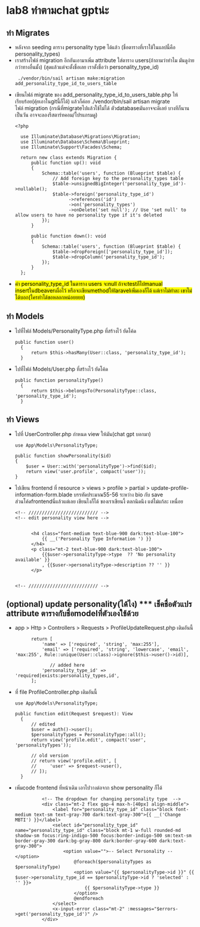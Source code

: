 # lab8 ทำตามchat gptน่ะ <br/>

## ทำ Migrates
- หลังจาก seeding ตาราง personality type ได้แล้ว (ชื่อตารางที่เราใช้ในแลปนี้คือ personality_types)
- เราสร้างไฟล์ migration อีกอันเอามาเพิ่ม attribute ใส่ตาราง users(ถ้าถามว่าทำไม มันดูง่ายกว่าทางอื่นมั้ง) (สุดแล้วแต่จะตั้งชื่อเลย เราตั้งชื่อว่า personality_type_id)
  ```
   ./vendor/bin/sail artisan make:migration add_personality_type_id_to_users_table
  ```
- เขียนไฟล์ migrate ของ add_personality_type_id_to_users_table.php ให้เรียบร้อย(คุ้ยเอาในgitนี้ก็ได้) แล้วก็ค่อย ./vendor/bin/sail artisan migrate <br/> ไฟล์ migration (กรณีที่migrateไปแล้วใช้ไม่ได้ ตัวdatabaseมันอาจจะดีเลย์ บางทีก็นานเป็นวัน อาจจะลองรีสตาร์ทคอม/โปรแกรมดู)
  ```
  <?php

    use Illuminate\Database\Migrations\Migration;
    use Illuminate\Database\Schema\Blueprint;
    use Illuminate\Support\Facades\Schema;

    return new class extends Migration {
        public function up(): void
        {
            Schema::table('users', function (Blueprint $table) {
                // Add foreign key to the personality_types table
                $table->unsignedBigInteger('personality_type_id')->nullable();
                $table->foreign('personality_type_id')
                      ->references('id')
                      ->on('personality_types')
                      ->onDelete('set null'); // Use 'set null' to allow users to have no personality type if it's deleted
            });
        }

        public function down(): void
        {
            Schema::table('users', function (Blueprint $table) {
                $table->dropForeign(['personality_type_id']);
                $table->dropColumn('personality_type_id');
            });
        }
    };

  ```
- <mark>ค่า personality_type_id ในตาราง users จะnull ถ้าจะtestก็ไปmanual insertในdbeaverเผื่อไว้ หรือจะเขียนmethodให้laravelเพิ่มเองก็ได้ แต่เราไม่ทำละ เขาไม่ได้บอก(ใครทำได้ขอหลอกหน่อยยยย)</mark>
## ทำ Models
- ไปที่ไฟล์ Models/PersonalityType.php ที่สร้างไว้ ยัดโค้ด
  ```
  public function user()
    {
        return $this->hasMany(User::class, 'personality_type_id');
    }
  ```
- ไปที่ไฟล์ Models/User.php ที่สร้างไว้ ยัดโค้ด
  ```
  public function personalityType()
    {
        return $this->belongsTo(PersonalityType::class, 'personality_type_id');
    }
  ```
## ทำ Views
- ไปที่ UserController.php กำหนด view ให้มัน(chat gpt บอกมา)
  ```
  use App\Models\PersonalityType;
  ```
    ```
    public function showPersonality($id)
    {
        $user = User::with('personalityType')->find($id); 
        return view('user.profile', compact('user'));
    }
    ```
- ไปเขียน frontend ที่ resource > views > profile > partial > update-profile-information-form.blade บรรทัดประมาณ55-56 ระหว่าง bio กับ save <br/>
  ส่วนโค้ดfrontendนี่แล้วแต่เลย เขียนไงก็ได้ ของเราเขียนงี้ ตลกนิดนึง แต่ไม่แก้ละ เหนื่อย
  ```
  <!-- ////////////////////////// -->
  <!-- edit personality view here -->

  
        <h4 class="font-medium text-blue-900 dark:text-blue-100">
            {{ __('Personality Type Information ') }}
        </h4>
        <p class="mt-2 text-blue-900 dark:text-blue-100">
            {{$user->personalityType->type  ?? 'No personality available' }}
            , {{$user->personalityType->description ?? '' }}
        </p>

  
  <!-- ////////////////////////// -->
  ```
## (optional) update personality(ได้ไง) *** เช็คชื่อตัวแปร attribute ตารางกับชื่อmodelที่ตัวเองใช้ด้วย
- app > Http > Controllers > Requests > ProfileUpdateRequest.php เติมอันนี้
  ```
        return [
            'name' => ['required', 'string', 'max:255'],
            'email' => ['required', 'string', 'lowercase', 'email', 'max:255', Rule::unique(User::class)->ignore($this->user()->id)],
  
               // added here
            'personality_type_id' => 'required|exists:personality_types,id',
        ];
  ```
- ที่ file ProfileController.php เติมอันนี้
  ```
  use App\Models\PersonalityType;

  public function edit(Request $request): View
    {
        // edited
        $user = auth()->user();
        $personalityTypes = PersonalityType::all(); 
        return view('profile.edit', compact('user', 'personalityTypes'));
    
        // old version
        // return view('profile.edit', [
        //     'user' => $request->user(), 
        // ]);
    }
  ```
- เพิ่มcode frontend ที่หน้าเดิม เอาไปวางต่อจาก show personality ก็ได้
  ```
            <!-- The dropdown for changing personality type  -->
            <div class="mt-2 flex gap-4 max-h-[40px] align-middle">
                <label for="personality_type_id" class="block font-medium text-sm text-gray-700 dark:text-gray-300">{{ __('Change MBTI') }}</label>
                <select id="personality_type_id" name="personality_type_id" class="block mt-1 w-full rounded-md shadow-sm focus:ring-indigo-500 focus:border-indigo-500 sm:text-sm border-gray-300 dark:bg-gray-800 dark:border-gray-600 dark:text-gray-300">
                    <option value="">-- Select Personality --</option>
                        @foreach($personalityTypes as $personalityType)
                        <option value="{{ $personalityType->id }}" {{ $user->personality_type_id == $personalityType->id ? 'selected' : '' }}>
                            {{ $personalityType->type }} 
                        </option>
                        @endforeach
                </select>
                <x-input-error class="mt-2" :messages="$errors->get('personality_type_id')" />
            </div>    
  ```
